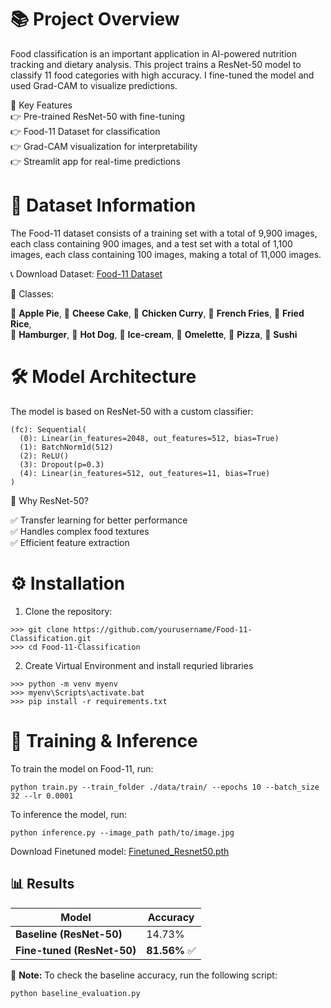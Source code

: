 # 📚 Project Overview

Food classification is an important application in AI-powered nutrition tracking and dietary analysis. This project trains a ResNet-50 model to classify 11 food categories with high accuracy. I fine-tuned the model and used Grad-CAM to visualize predictions.

📌 Key Features  
👉 Pre-trained ResNet-50 with fine-tuning  
👉 Food-11 Dataset for classification  
👉 Grad-CAM visualization for interpretability  
👉 Streamlit app for real-time predictions  

# 💂️ Dataset Information

The Food-11 dataset consists of a training set with a total of 9,900 images, each class containing 900 images, and a test set with a total of 1,100 images, each class containing 100 images, making a total of 11,000 images.

📞 Download Dataset: [Food-11 Dataset](https://www.kaggle.com/datasets/imbikramsaha/food11)

📌 Classes:    

🥧 **Apple Pie**, 🍰 **Cheese Cake**, 🍛 **Chicken Curry**, 🍟 **French Fries**, 🍚 **Fried Rice**,  
🍔 **Hamburger**, 🌭 **Hot Dog**, 🍦 **Ice-cream**, 🍳 **Omelette**, 🍕 **Pizza**, 🍣 **Sushi**

# 🛠️ Model Architecture

The model is based on ResNet-50 with a custom classifier:

```
(fc): Sequential(
  (0): Linear(in_features=2048, out_features=512, bias=True)
  (1): BatchNorm1d(512)
  (2): ReLU()
  (3): Dropout(p=0.3)
  (4): Linear(in_features=512, out_features=11, bias=True)
)
```

📌 Why ResNet-50?  
  
✅ Transfer learning for better performance  
✅ Handles complex food textures  
✅ Efficient feature extraction  

# ⚙️ Installation

1. Clone the repository:

```
>>> git clone https://github.com/yourusername/Food-11-Classification.git
>>> cd Food-11-Classification
```

2. Create Virtual Environment and install requried libraries

```
>>> python -m venv myenv
>>> myenv\Scripts\activate.bat
>>> pip install -r requirements.txt
```

# 🚀 Training & Inference

To train the model on Food-11, run:

```
python train.py --train_folder ./data/train/ --epochs 10 --batch_size 32 --lr 0.0001
```

To inference the model, run:

```
python inference.py --image_path path/to/image.jpg
```

Download Finetuned model: [Finetuned_Resnet50.pth](https://drive.google.com/uc?export=download&id=1J5rgk2rBY7a8WGjuvTnd3p1C55pB-q87)

## 📊 Results  

| Model                  | Accuracy  |
|------------------------|-----------|
| **Baseline (ResNet-50)**  | 14.73%   |
|  **Fine-tuned (ResNet-50)** | **81.56%** ✅ |

📌 **Note:** To check the baseline accuracy, run the following script:  
```
python baseline_evaluation.py
```

